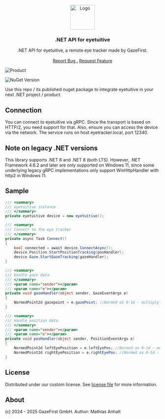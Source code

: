 <br/>
<div align="center">
<a href="https://github.com/gazefirst/eyetuitive.NET">
<img src="https://gazefirst.com/logo/logo_only.png" alt="Logo" width="80" height="80">
</a>
<h3 align="center">.NET API for eyetuitive</h3>
<p align="center">
.NET API for eyetuitive, a remote eye tracker made by GazeFirst.
<br/>
<br/>
<a href="https://github.com/gazefirst/eyetuitive.NET/issues/new?labels=bug">Report Bug .</a>
<a href="https://github.com/gazefirst/eyetuitive.NET/issues/new?labels=enhancement">Request Feature</a>
</p>
</div>

![Product](https://gazefirst.com/wp-content/uploads/2023/09/20230901_135229-Edit-2-768x162.jpg)

![NuGet Version](https://img.shields.io/nuget/v/eyetuitive.NET?style=flat-square)

Use this repo / its published nuget package to integrate eyetuitive in your next .NET project / product.

## Connection

You can connect to eyetuitive via gRPC. Since the transport is based on HTTP/2, you need support for that. Also, ensure you can access the device via the network. The service runs on host eyetracker.local, port 12340.

## Note on legacy .NET versions

This library supports .NET 6 and .NET 8 (both LTS). However, .NET Framework 4.6.2 and later are only supported on Windows 11, since some underlying legacy gRPC implementations only support WinHttpHandler with http2 in Windows 11.

## Sample

```csharp
/// <summary>
/// eyetuitive instance
/// </summary>
private eyetuitive device = new eyetuitive();

/// <summary>
/// Connect to the eye tracker
/// </summary>
private async Task Connect()
{
	bool connected = await device.ConnectAsync();
	device.Position.StartPositionTracking(posHandler);
	device.Gaze.StartGazeTracking(gazeHandler);
}

/// <summary>
/// Handle gaze data
/// </summary>
/// <param name="sender"></param>
/// <param name="e"></param>
private void gazeHandler(object sender, GazeEventArgs e)
{
	NormedPoint2d gazepoint = e.gazePoint; //Normed as 0-1d - multiply with screen resolution if needed
}

/// <summary>
/// Handle position data
/// </summary>
/// <param name="sender"></param>
/// <param name="e"></param>
private void posHandler(object sender, PositionEventArgs e)
{
	NormedPoint2d leftEyePosition = e.leftEyePos; //Normed as 0-1d - multiply with screen resolution if needed
	NormedPoint2d rightEyePosition = e.rightEyePos; //Normed as 0-1d - multiply with screen resolution if needed
}
```

## License

Distributed under our custom license. See [license file](LICENSE.md) for more information.

## About

(c) 2024 - 2025 GazeFirst GmbH. Author: Mathias Anhalt
